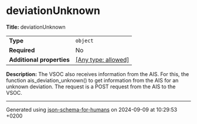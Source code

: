 # deviationUnknown

**Title:** deviationUnknown

|                           |                                                                           |
| ------------------------- | ------------------------------------------------------------------------- |
| **Type**                  | `object`                                                                  |
| **Required**              | No                                                                        |
| **Additional properties** | [[Any type: allowed]](# "Additional Properties of any type are allowed.") |

**Description:** The VSOC also receives information from the AIS. For this, the function ais_deviation_unknown() to get information from the AIS for an unknown deviation. The request is a POST request from the AIS to the VSOC.

----------------------------------------------------------------------------------------------------------------------------
Generated using [json-schema-for-humans](https://github.com/coveooss/json-schema-for-humans) on 2024-09-09 at 10:29:53 +0200